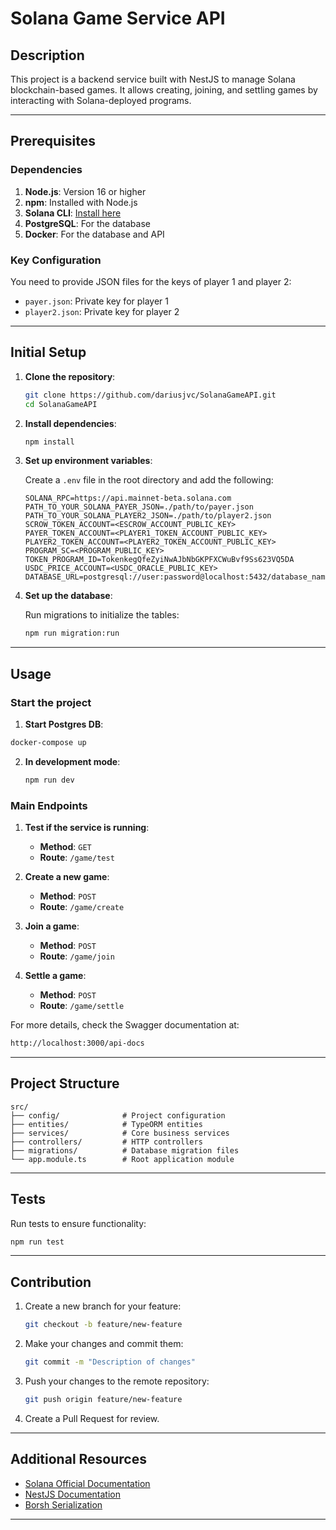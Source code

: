 # Solana Game Service API

## Description
This project is a backend service built with NestJS to manage Solana blockchain-based games. It allows creating, joining, and settling games by interacting with Solana-deployed programs.

---

## Prerequisites

### Dependencies
1. **Node.js**: Version 16 or higher
2. **npm**: Installed with Node.js
3. **Solana CLI**: [Install here](https://docs.solana.com/cli/install-solana-cli-tools)
4. **PostgreSQL**: For the database
5. **Docker**: For the database and API

### Key Configuration
You need to provide JSON files for the keys of player 1 and player 2:
- `payer.json`: Private key for player 1
- `player2.json`: Private key for player 2

---

## Initial Setup

1. **Clone the repository**:

   ```bash
   git clone https://github.com/dariusjvc/SolanaGameAPI.git
   cd SolanaGameAPI
   ```

2. **Install dependencies**:

   ```bash
   npm install
   ```

3. **Set up environment variables**:

   Create a `.env` file in the root directory and add the following:

   ```env
   SOLANA_RPC=https://api.mainnet-beta.solana.com
   PATH_TO_YOUR_SOLANA_PAYER_JSON=./path/to/payer.json
   PATH_TO_YOUR_SOLANA_PLAYER2_JSON=./path/to/player2.json
   SCROW_TOKEN_ACCOUNT=<ESCROW_ACCOUNT_PUBLIC_KEY>
   PAYER_TOKEN_ACCOUNT=<PLAYER1_TOKEN_ACCOUNT_PUBLIC_KEY>
   PLAYER2_TOKEN_ACCOUNT=<PLAYER2_TOKEN_ACCOUNT_PUBLIC_KEY>
   PROGRAM_SC=<PROGRAM_PUBLIC_KEY>
   TOKEN_PROGRAM_ID=TokenkegQfeZyiNwAJbNbGKPFXCWuBvf9Ss623VQ5DA
   USDC_PRICE_ACCOUNT=<USDC_ORACLE_PUBLIC_KEY>
   DATABASE_URL=postgresql://user:password@localhost:5432/database_name
   ```

4. **Set up the database**:

   Run migrations to initialize the tables:

   ```bash
   npm run migration:run
   ```

---

## Usage

### Start the project

1. **Start Postgres DB**:

  ```bash
  docker-compose up 
  ```

2. **In development mode**:

   ```bash
   npm run dev
   ```

### Main Endpoints

1. **Test if the service is running**:
   - **Method**: `GET`
   - **Route**: `/game/test`

2. **Create a new game**:
   - **Method**: `POST`
   - **Route**: `/game/create`

3. **Join a game**:
   - **Method**: `POST`
   - **Route**: `/game/join`

4. **Settle a game**:
   - **Method**: `POST`
   - **Route**: `/game/settle`

For more details, check the Swagger documentation at:

```bash
http://localhost:3000/api-docs
```

---

## Project Structure

```plaintext
src/
├── config/              # Project configuration
├── entities/            # TypeORM entities
├── services/            # Core business services
├── controllers/         # HTTP controllers
├── migrations/          # Database migration files
└── app.module.ts        # Root application module
```

---

## Tests

Run tests to ensure functionality:

```bash
npm run test
```

---

## Contribution

1. Create a new branch for your feature:
   ```bash
   git checkout -b feature/new-feature
   ```
2. Make your changes and commit them:
   ```bash
   git commit -m "Description of changes"
   ```
3. Push your changes to the remote repository:
   ```bash
   git push origin feature/new-feature
   ```
4. Create a Pull Request for review.

---

## Additional Resources

- [Solana Official Documentation](https://docs.solana.com)
- [NestJS Documentation](https://docs.nestjs.com)
- [Borsh Serialization](https://borsh.io)

---
